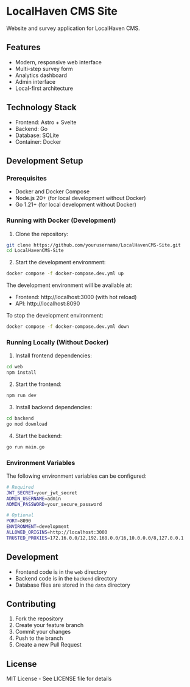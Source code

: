 # LocalHaven CMS Site

Website and survey application for LocalHaven CMS.

## Features

- Modern, responsive web interface
- Multi-step survey form
- Analytics dashboard
- Admin interface
- Local-first architecture

## Technology Stack

- Frontend: Astro + Svelte
- Backend: Go
- Database: SQLite
- Container: Docker

## Development Setup

### Prerequisites

- Docker and Docker Compose
- Node.js 20+ (for local development without Docker)
- Go 1.21+ (for local development without Docker)

### Running with Docker (Development)

1. Clone the repository:

```bash
git clone https://github.com/yourusername/LocalHavenCMS-Site.git
cd LocalHavenCMS-Site
```

2. Start the development environment:

```bash
docker compose -f docker-compose.dev.yml up
```

The development environment will be available at:

- Frontend: http://localhost:3000 (with hot reload)
- API: http://localhost:8090

To stop the development environment:

```bash
docker compose -f docker-compose.dev.yml down
```

### Running Locally (Without Docker)

1. Install frontend dependencies:

```bash
cd web
npm install
```

2. Start the frontend:

```bash
npm run dev
```

3. Install backend dependencies:

```bash
cd backend
go mod download
```

4. Start the backend:

```bash
go run main.go
```

### Environment Variables

The following environment variables can be configured:

```bash
# Required
JWT_SECRET=your_jwt_secret
ADMIN_USERNAME=admin
ADMIN_PASSWORD=your_secure_password

# Optional
PORT=8090
ENVIRONMENT=development
ALLOWED_ORIGINS=http://localhost:3000
TRUSTED_PROXIES=172.16.0.0/12,192.168.0.0/16,10.0.0.0/8,127.0.0.1
```

## Development

- Frontend code is in the `web` directory
- Backend code is in the `backend` directory
- Database files are stored in the `data` directory

## Contributing

1. Fork the repository
2. Create your feature branch
3. Commit your changes
4. Push to the branch
5. Create a new Pull Request

## License

MIT License - See LICENSE file for details
